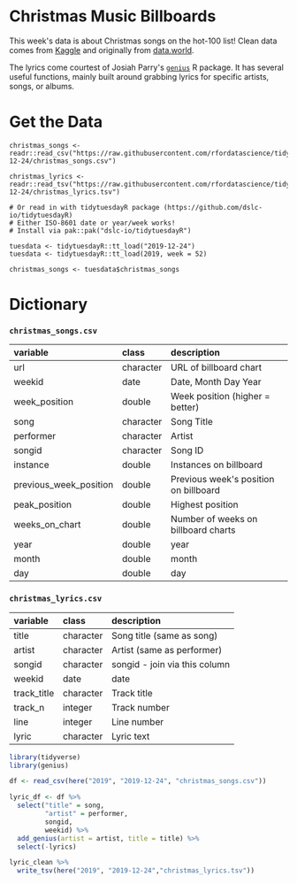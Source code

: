 # Christmas Music Billboards

This week's data is about Christmas songs on the hot-100 list! Clean data comes from [Kaggle](https://www.kaggle.com/sharkbait1223/billboard-top-100-christmas-carol-dataset) and originally from [data.world](https://data.world/kcmillersean/billboard-hot-100-1958-2017).

The lyrics come courtest of Josiah Parry's [`genius`](https://github.com/josiahparry/genius) R package. It has several useful functions, mainly built around grabbing lyrics for specific artists, songs, or albums.

# Get the Data

```
christmas_songs <- readr::read_csv("https://raw.githubusercontent.com/rfordatascience/tidytuesday/main/data/2019/2019-12-24/christmas_songs.csv")

christmas_lyrics <- readr::read_tsv("https://raw.githubusercontent.com/rfordatascience/tidytuesday/main/data/2019/2019-12-24/christmas_lyrics.tsv")

# Or read in with tidytuesdayR package (https://github.com/dslc-io/tidytuesdayR)
# Either ISO-8601 date or year/week works!
# Install via pak::pak("dslc-io/tidytuesdayR")

tuesdata <- tidytuesdayR::tt_load("2019-12-24")
tuesdata <- tidytuesdayR::tt_load(2019, week = 52)

christmas_songs <- tuesdata$christmas_songs
```

# Dictionary


### `christmas_songs.csv`

|variable               |class     |description |
|:----------------------|:---------|:-----------|
|url                    |character | URL of billboard chart|
|weekid                 |date | Date, Month Day Year|
|week_position          |double    | Week position (higher = better)|
|song                   |character |Song Title|
|performer              |character | Artist |
|songid                 |character | Song ID|
|instance               |double    | Instances on billboard |
|previous_week_position |double    | Previous week's position on billboard |
|peak_position          |double    | Highest position |
|weeks_on_chart         |double    | Number of weeks on billboard charts |
|year                   |double    | year|
|month                  |double    | month|
|day                    |double    | day |

### `christmas_lyrics.csv`

|variable    |class     |description |
|:-----------|:---------|:-----------|
|title       |character | Song title (same as song) |
|artist      |character | Artist (same as performer) |
|songid      |character | songid - join via this column |
|weekid      |date | date|
|track_title |character | Track title |
|track_n     |integer   | Track number |
|line        |integer   | Line number |
|lyric       |character | Lyric text |

```r
library(tidyverse)
library(genius)

df <- read_csv(here("2019", "2019-12-24", "christmas_songs.csv"))

lyric_df <- df %>% 
  select("title" = song,
         "artist" = performer,
         songid,
         weekid) %>% 
  add_genius(artist = artist, title = title) %>% 
  select(-lyrics)

lyric_clean %>% 
  write_tsv(here("2019", "2019-12-24","christmas_lyrics.tsv"))

```
